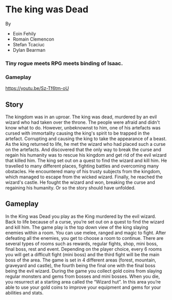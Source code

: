 # The king was Dead

By
* Eoin Fehily
* Romain Clemencon 
* Stefan Tcaciuc
* Dylan Bearman

### Tiny rogue meets RPG meets binding of Isaac.

### Gameplay
https://youtu.be/Sz-Tf6tm-oU 

## Story
The kingdom was in an uproar. The king was dead, murdered by an evil wizard who had taken over the throne. The people were afraid and didn't know what to do. However, unbeknownst to him, one of his artefacts was cursed with immortality causing the king's spirit to be trapped in the artefact. Corrupting and causing the king to take the appearance of a beast. As the king returned to life, he met the wizard who had placed such a curse on the artefacts. And discovered that the only way to break the curse and regain his humanity was to rescue his kingdom and get rid of the evil wizard that killed him. The king set out on a quest to find the wizard and kill him. He travelled to many different places, fighting battles and overcoming many obstacles. He encountered many of his trusty subjects from the kingdom, which managed to escape from the wicked wizard. Finally, he reached the wizard's castle. He fought the wizard and won, breaking the curse and regaining his humanity. Or so the story should have unfolded. 

## Gameplay
In the King was Dead you play as the King murdered by the evil wizard. Back to life because of a curse, you’re set out on a quest to find the wizard and kill him. The game play is the top down view of the king slaying enemies within a room. You can use melee, ranged and magic to fight. After defeating all the enemies, you get to choose a room to continue. There are several types of rooms such as rewards, regular fights, shop, mini boss, final boss, rest and event. Depending on the player choice, every 6 rooms you will get a difficult fight (mini boss) and the third fight will be the main boss of the area. The game is set in 4 different areas (forest, mountain, graveyard and castle), the fourth being the final one with the final boss being the evil wizard. During the game you collect gold coins from slaying regular monsters and gems from bosses and mini bosses. When you die, you resurrect at a starting area called the “Wizard hut”. In this area you’re able to use your gold coins to improve your equipment and gems for your abilities and stats. 
